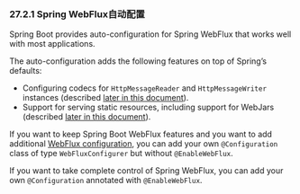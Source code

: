 ### 27.2.1 Spring WebFlux自动配置

Spring Boot provides auto-configuration for Spring WebFlux that works well with most applications.

The auto-configuration adds the following features on top of Spring’s defaults:

- Configuring codecs for `HttpMessageReader` and `HttpMessageWriter` instances (described [later in this document](https://docs.spring.io/spring-boot/docs/2.0.0.RELEASE/reference/htmlsingle/#boot-features-webflux-httpcodecs)).
- Support for serving static resources, including support for WebJars (described [later in this document](https://docs.spring.io/spring-boot/docs/2.0.0.RELEASE/reference/htmlsingle/#boot-features-spring-mvc-static-content)).

If you want to keep Spring Boot WebFlux features and you want to add additional [WebFlux configuration](https://docs.spring.io/spring/docs/5.0.4.RELEASE/spring-framework-reference/web.html#web-reactive), you can add your own `@Configuration` class of type `WebFluxConfigurer` but without `@EnableWebFlux`.

If you want to take complete control of Spring WebFlux, you can add your own `@Configuration` annotated with `@EnableWebFlux`.
